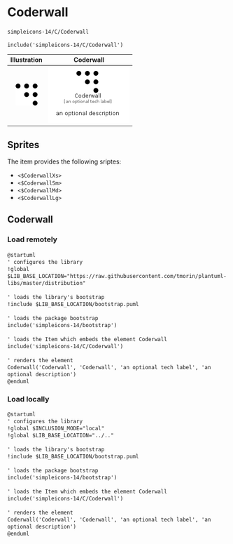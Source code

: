 # Coderwall


```text
simpleicons-14/C/Coderwall
```

```text
include('simpleicons-14/C/Coderwall')
```



| Illustration | Coderwall |
| :---: | :---: |
| ![illustration for Illustration](../../simpleicons-14/C/Coderwall.png) | ![illustration for Coderwall](../../simpleicons-14/C/Coderwall.Local.png) |



## Sprites
The item provides the following sriptes:

- `<$CoderwallXs>`
- `<$CoderwallSm>`
- `<$CoderwallMd>`
- `<$CoderwallLg>`





## Coderwall

### Load remotely
```plantuml
@startuml
' configures the library
!global $LIB_BASE_LOCATION="https://raw.githubusercontent.com/tmorin/plantuml-libs/master/distribution"

' loads the library's bootstrap
!include $LIB_BASE_LOCATION/bootstrap.puml

' loads the package bootstrap
include('simpleicons-14/bootstrap')

' loads the Item which embeds the element Coderwall
include('simpleicons-14/C/Coderwall')

' renders the element
Coderwall('Coderwall', 'Coderwall', 'an optional tech label', 'an optional description')
@enduml
```

### Load locally
```plantuml
@startuml
' configures the library
!global $INCLUSION_MODE="local"
!global $LIB_BASE_LOCATION="../.."

' loads the library's bootstrap
!include $LIB_BASE_LOCATION/bootstrap.puml

' loads the package bootstrap
include('simpleicons-14/bootstrap')

' loads the Item which embeds the element Coderwall
include('simpleicons-14/C/Coderwall')

' renders the element
Coderwall('Coderwall', 'Coderwall', 'an optional tech label', 'an optional description')
@enduml
```


